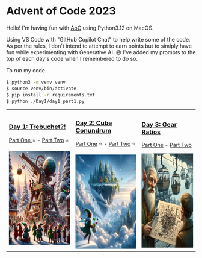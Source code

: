 # Advent of Code 2023

Hello! I'm having fun with [AoC](https://adventofcode.com/) using Python3.12 on MacOS.

Using VS Code with "GitHub Copilot Chat" to help write some of the code. As per the rules, I don't intend to attempt to earn points but to simiply have fun while experimenting with Generative AI. :smile: I've added my prompts to the top of each day's code when I remembered to do so.

To run my code...

```bash
$ python3 -m venv venv
$ source venv/bin/activate
$ pip install -r requirements.txt
$ python ./Day1/day1_part1.py
```

<table>

<tr> <!-- New Row -->

<td>

### [Day 1: Trebuchet?!](./Day1/day1_overview.md)
[Part One ](./Day1/day1_part1.py) :star: - [Part Two](./Day1/day1_part2.py) :star:

<img src="./Day1/day1_DALLE.png"  width="250" height="250">

</td>

<td>

### [Day 2: Cube Conundrum](./Day2/day2_overview.md)

[Part One](./Day2/day2_part1.py) :star: - [Part Two](./Day2/day2_part2.py) :star:

<img src="./Day2/day2_DALLE.png"  width="250" height="250">

</td>

<td>

### [Day 3: Gear Ratios](./Day3/day3_overview.md)

[Part One](./Day3/day3_part1.py) - [Part Two](./Day3/day3_part2.py)

<img src="./Day3/day3_DALLE.png"  width="250" height="250">

</td>

</tr> <!-- End Row -->

</table>